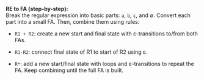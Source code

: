 **RE to FA (step-by-step):**  
Break the regular expression into basic parts: `a`, `b`, `ε`, and ∅. Convert each part into a small FA. Then, combine them using rules:

- `R1 + R2`: create a new start and final state with ε-transitions to/from both FAs.
    
- `R1·R2`: connect final state of R1 to start of R2 using ε.
    
- `R*`: add a new start/final state with loops and ε-transitions to repeat the FA. Keep combining until the full FA is built.